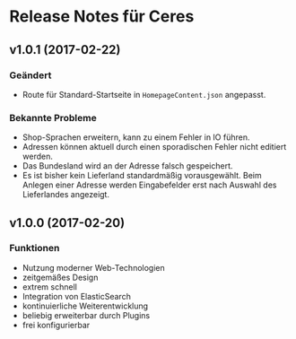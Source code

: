 # Release Notes für Ceres

## v1.0.1 (2017-02-22)

### Geändert

- Route für Standard-Startseite in `HomepageContent.json` angepasst.

### Bekannte Probleme

- Shop-Sprachen erweitern, kann zu einem Fehler in IO führen.
- Adressen können aktuell durch einen sporadischen Fehler nicht editiert werden.
- Das Bundesland wird an der Adresse falsch gespeichert.
- Es ist bisher kein Lieferland standardmäßig vorausgewählt. Beim Anlegen einer Adresse werden Eingabefelder erst nach Auswahl des Lieferlandes angezeigt.

## v1.0.0 (2017-02-20)

### Funktionen
- Nutzung moderner Web-Technologien
- zeitgemäßes Design
- extrem schnell
- Integration von ElasticSearch
- kontinuierliche Weiterentwicklung
- beliebig erweiterbar durch Plugins
- frei konfigurierbar